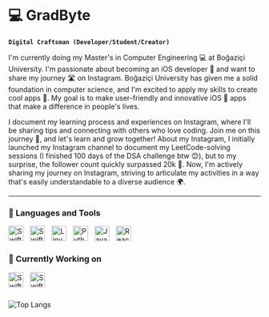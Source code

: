 # 💻 GradByte

**`Digital Craftsman (Developer/Student/Creator)`**

I'm currently doing my Master's in Computer Engineering 💻 at Boğaziçi University. I'm passionate about becoming an iOS developer 🍎 and want to share my journey 🛣️ on Instagram. Boğaziçi University has given me a solid foundation in computer science, and I'm excited to apply my skills to create cool apps 📱. My goal is to make user-friendly and innovative iOS 🍏 apps that make a difference in people's lives.

I document my learning process and experiences on Instagram, where I'll be sharing tips and connecting with others who love coding. Join me on this journey 🤝, and let's learn and grow together! About my Instagram, I initially launched my Instagram channel to document my LeetCode-solving sessions (I finished 100 days of the DSA challenge btw 😊), but to my surprise, the follower count quickly surpassed 20k 🥳. Now, I'm actively sharing my journey on Instagram, striving to articulate my activities in a way that's easily understandable to a diverse audience 🌍.

---

### 🧰 Languages and Tools

<img align="left" alt="Swift" width="30px" style="padding-right:10px;" src="https://cdn.jsdelivr.net/gh/devicons/devicon/icons/swift/swift-original.svg"/>
<img align="left" alt="SwiftUI" width="30px" style="padding-right:10px;" src="https://developer.apple.com/assets/elements/icons/swiftui/swiftui-96x96_2x.png"/>
<img align="left" alt="Linux" width="30px" style="padding-right:10px;" src="https://cdn.jsdelivr.net/gh/devicons/devicon/icons/linux/linux-original.svg" />
<img align="left" alt="Python" width="30px" style="padding-right:10px;" src="https://cdn.jsdelivr.net/gh/devicons/devicon/icons/python/python-plain.svg" />
<img align="left" alt="JavaScript" width="30px" style="padding-right:10px;" src="https://cdn.jsdelivr.net/gh/devicons/devicon/icons/javascript/javascript-plain.svg" />
<img align="left" alt="React" width="30px" style="padding-right:10px;" src="https://cdn.jsdelivr.net/gh/devicons/devicon/icons/react/react-original.svg" />

<br />

#

### 🌱 Currently Working on

<img align="left" alt="Swift" width="30px" style="padding-right:10px;" src="https://cdn.jsdelivr.net/gh/devicons/devicon/icons/swift/swift-original.svg"/>
<img align="left" alt="SwiftUI" width="30px" style="padding-right:10px;" src="https://developer.apple.com/assets/elements/icons/swiftui/swiftui-96x96_2x.png"/>
      
<br />

#

![Top Langs](https://github-readme-stats.vercel.app/api/top-langs/?username=GradByte&langs_count=4&theme=highcontrast)

